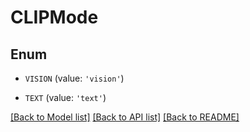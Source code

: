 # CLIPMode


## Enum

* `VISION` (value: `'vision'`)

* `TEXT` (value: `'text'`)

[[Back to Model list]](../README.md#documentation-for-models) [[Back to API list]](../README.md#documentation-for-api-endpoints) [[Back to README]](../README.md)


